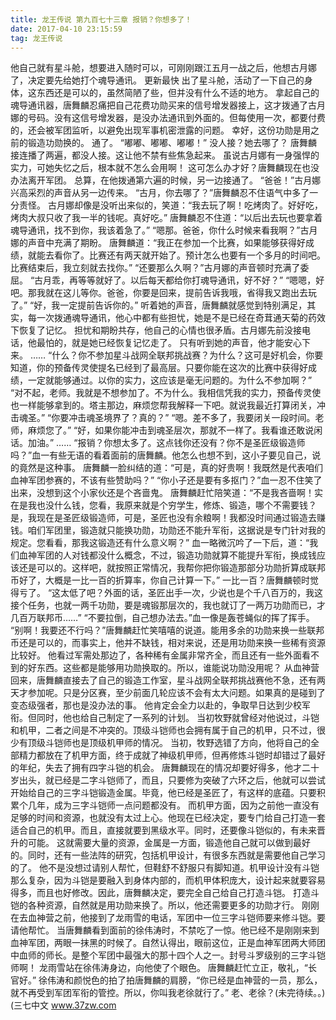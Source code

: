 ```yaml
---
title: 龙王传说 第九百七十三章 报销？你想多了！
date: 2017-04-10 23:15:59
tag: 龙王传说
---
```


他自己就有星斗舱，想要进入随时可以，可刚刚跟江五月一战之后，他想古月娜了，决定要先给她打个魂导通讯。 更新最快
出了星斗舱，活动了一下自己的身体，这东西还是可以的，虽然简陋了些，但并没有什么不适的地方。
拿起自己的魂导通讯器，唐舞麟忍痛把自己花费功勋买来的信号增发器接上，这才拨通了古月娜的号码。没有这信号增发器，是没办法通讯到外面的。但每使用一次，都要付费的，还会被军团监听，以避免出现军事机密泄露的问题。
幸好，这份功勋是用之前的锻造功勋换的。
通了。
“嘟嘟、嘟嘟、嘟嘟！”
没人接？她去哪了？
唐舞麟接连播了两遍，都没人接。这让他不禁有些焦急起来。
虽说古月娜有一身强悍的实力，可她失忆之后，根本就不怎么会用啊！
这可怎么办才好？唐舞麟现在也没办法离开军团。
总算，在他拨通第六遍的时候，另一边接通了。
“爸爸！”古月娜兴高采烈的声音从另一边传来。
“古月，你去哪了？”唐舞麟忍不住语气中多了一分责怪。
古月娜却像是没听出来似的，笑道：“我去玩了啊！吃烤肉了。好好吃，烤肉大叔只收了我一半的钱呢。真好吃。”
唐舞麟忍不住道：“以后出去玩也要拿着魂导通讯，找不到你，我该着急了。”
“嗯那。爸爸，你什么时候来看我啊？”古月娜的声音中充满了期盼。
唐舞麟道：“我正在参加一个比赛，如果能够获得好成绩，就能去看你了。比赛还有两天就开始了。预计怎么也要有一个多月的时间吧。比赛结束后，我立刻就去找你。”
“还要那么久啊？”古月娜的声音顿时充满了委屈。
“古月乖，再等等就好了。以后每天都给你打魂导通讯，好不好？”
“嗯嗯，好吧。那我就在这儿等你。爸爸，你要是回来，提前告诉我哦，省得我又跑出去玩了。”
“好，我一定提前告诉你的。”
听着她的声音，唐舞麟就感觉到特别满足，其实，每一次拨通魂导通讯，他心中都有些担忧，她是不是已经在奇茸通天菊的药效下恢复了记忆。
担忧和期盼共存，他自己的心情也很矛盾。古月娜先前没接电话，他最怕的，就是她已经恢复记忆走了。
只有听到她的声音，他才能安心下来。
……
“什么？你不参加星斗战网全联邦挑战赛？为什么？这可是好机会，你要知道，你的预备传灵使提名已经到了最高层。只要你能在这次的比赛中获得好成绩，一定就能够通过。以你的实力，这应该是毫无问题的。为什么不参加啊？”
“对不起，老师。我就是不想参加了。不为什么。我相信凭我的实力，预备传灵使也一样能够拿到的。塔主那边，麻烦您帮我解释一下吧。就说我最近打算闭关，冲击魂圣。”
“你要冲击魂圣境界了？真的？”
“嗯。差不多了，我要闭关一段时间。老师，麻烦您了。”
“好，如果你能冲击到魂圣层次，那就不一样了。我看谁还敢说闲话。加油。”
……
“报销？你想太多了。这点钱你还没有？你不是圣匠级锻造师吗？”血一有些无语的看着面前的唐舞麟。他怎么也想不到，这小子要见自己，说的竟然是这种事。
唐舞麟一脸纠结的道：“可是，真的好贵啊！我既然是代表咱们血神军团参赛的，不该有些赞助吗？”
“你小子还是要有多抠门？”血一忍不住笑了出来，没想到这个小家伙还是个吝啬鬼。
唐舞麟赶忙陪笑道：“不是我吝啬啊！实在是我也没什么钱，您看，我原来就是个穷学生，修炼、锻造，哪个不需要钱？是，我现在是圣匠级锻造师，可是，圣匠也没有余粮啊！我都没时间通过锻造去赚钱。咱们军团里，锻造就只能换功勋，功勋还不能升军衔，这据说是专门针对我的规定。您看看，那我这锻造还有什么意义啊？”
血一略微沉吟了一下后，道：“我们血神军团的人对钱都没什么概念，不过，锻造功勋就算不能提升军衔，换成钱应该还是可以的。这样吧，就按照正常情况，我帮你把你锻造那部分功勋折算成联邦币好了，大概是一比一百的折算率，你自己计算一下。”
一比一百？唐舞麟顿时觉得亏了。
“这太低了吧？外面的话，圣匠出手一次，少说也是个千八百万的，我这接个任务，也就一两千功勋，要是魂锻那层次的，我也就订了一两万功勋而已，才几百万联邦币……”
“不要拉倒，自己想办法去。”血一像是轰苍蝇似的挥了挥手。
“别啊！我要还不行吗？”唐舞麟赶忙笑嘻嘻的说道。能用多余的功勋来换一些联邦币还是可以的，而事实上，他并不缺钱，相对来说，还是用功勋来换一些稀有资源比较好。
他看过军需处那边了，各种稀有金属非常齐全，而且还有一些外面看不到的好东西。这些都是能够用功勋换取的。所以，谁能说功勋没用呢？
从血神营回来，唐舞麟直接去了自己的锻造工作室，星斗战网全联邦挑战赛他不急，还有两天才参加呢。只是分区赛，至少前面几轮应该不会有太大问题。如果真的是碰到了变态级强者，那也是没办法的事。
他肯定会全力以赴的，争取早日达到少校军衔。但同时，他也给自己制定了一系列的计划。
当初牧野就曾经对他说过，斗铠和机甲，二者之间是不冲突的。顶级斗铠师也会拥有属于自己的机甲，只不过，很少有顶级斗铠师也是顶级机甲师的情况。
当初，牧野选错了方向，他将自己的全部精力都放在了机甲方面，终于成就了神级机甲师，但再修炼斗铠时却错过了最好的年纪，失去了拥有四字斗铠的机会。
唐舞麟现在的情况却要好得多，他才二十岁出头，就已经是二字斗铠师了，而且，只要修为突破了六环之后，他就可以尝试开始给自己的三字斗铠锻造金属。毕竟，他已经是圣匠了，有这样的底蕴。只要积累个几年，成为三字斗铠师一点问题都没有。
而机甲方面，因为之前他一直没有足够的时间和资源，也就没有太过上心。他现在已经决定，要专门给自己打造一套适合自己的机甲。而且，直接就要到黑级水平。同时，还要像斗铠似的，有未来晋升的可能。
这就需要大量的资源，金属是一方面，锻造他自己就可以做到最好的。同时，还有一些法阵的研究，包括机甲设计，有很多东西就是需要他自己学习的了。
他不是没想过请别人帮忙，但鞋舒不舒服只有脚知道。机甲设计没有斗铠那么复杂，因为斗铠是要融入到身体内部的，而机甲体积庞大，设计起来就要容易得多，而且也好修改。因此，唐舞麟决定，要完全自己给自己打造斗铠。
打造斗铠的各种资源，自然就是用功勋来换了。所以，他还需要更多的功勋才行。
刚刚在去血神营之前，他接到了龙雨雪的电话，军团中一位三字斗铠师要来修斗铠。要请他帮忙。
当唐舞麟看到面前的徐伟涛时，不禁吃了一惊。他已经不是刚刚来到血神军团，两眼一抹黑的时候了。自然认得出，眼前这位，正是血神军团两大师团中血师的师长。是整个军团中最强大的那十四个人之一。封号斗罗级别的三字斗铠师啊！
龙雨雪站在徐伟涛身边，向他使了个眼色。
唐舞麟赶忙立正，敬礼，“长官好。”
徐伟涛和颜悦色的拍了拍唐舞麟的肩膀，“你已经是血神营的一员，那么，就不再受到军团军衔的管控。所以，你叫我老徐就行了。”
老、老徐？(未完待续。。)
(三七中文 www.37zw.com